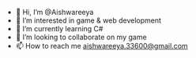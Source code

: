 - 👋 Hi, I’m @Aishwareeya
- 👀 I’m interested in game & web development
- 🌱 I’m currently learning C#
- 💞️ I’m looking to collaborate on my game
- 📫 How to reach me aishwareeya.33600@gmail.com

<!---
Aishwareeya/Aishwareeya is a ✨ special ✨ repository because its `README.md` (this file) appears on your GitHub profile.
You can click the Preview link to take a look at your changes.
--->

